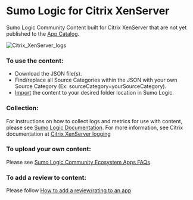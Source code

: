 # Sumo Logic for Citrix XenServer
Sumo Logic Community Content built for Citrix XenServer that are not yet published to the [App Catalog](https://help.sumologic.com/docs/integrations/).

![Citrix_XenServer_logs](Screenshots/Citrix_XenServer_Logs.png)

### To use the content:
- Download the JSON file(s).
- Find/replace all Source Categories within the JSON with your own Source Category (Ex: sourceCategory=yourSourceCategory).
- [Import](https://help.sumologic.com/docs/get-started/library/#import-content) the content to your desired folder location in Sumo Logic.

### Collection:
For instructions on how to collect logs and metrics for use with content, please see [Sumo Logic Documentation](https://help.sumologic.com/docs/send-data/). For more information, see Citrix documentation at [Citrix XenServer logging](https://xenserver.org/partners/developing-products-for-xenserver/20-dev-hints/90-xs-log-debug-understand.html)

### To upload your own content:
Please see [Sumo Logic Community Ecosystem Apps FAQs](https://help.sumologic.com/docs/integrations/community-ecosystem-apps/#faq).

### To add a review to content:
Please follow [How to add a review/rating to an app](https://help.sumologic.com/docs/integrations/community-ecosystem-apps/#how-do-i-add-a-reviewrating-to-an-app)